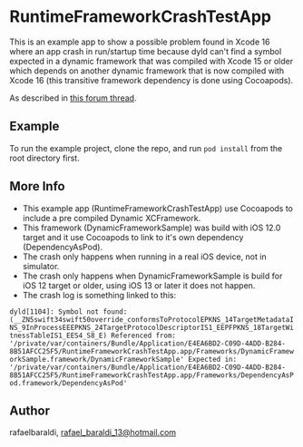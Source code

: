# RuntimeFrameworkCrashTestApp

This is an example app to show a possible problem found in Xcode 16 where an app crash in run/startup time because dyld can't find a symbol expected in a dynamic framework that was compiled with Xcode 15 or older which depends on another dynamic framework that is now compiled with Xcode 16 (this transitive framework dependency is done using Cocoapods). 

As described in [this forum thread](https://forums.developer.apple.com/forums/thread/687259).

## Example

To run the example project, clone the repo, and run `pod install` from the root directory first.

## More Info

- This example app (RuntimeFrameworkCrashTestApp) use Cocoapods to include a pre compiled Dynamic XCFramework.
- This framework (DynamicFrameworkSample) was build with iOS 12.0 target and it use Cocoapods to link to it's own dependency (DependencyAsPod).
- The crash only happens when running in a real iOS device, not in simulator.
- The crash only happens when DynamicFrameworkSample is build for iOS 12 target or older, using iOS 13 or later it does not happen.
- The crash log is something linked to this:

`
dyld[1104]: Symbol not found: (__ZN5swift34swift50override_conformsToProtocolEPKNS_14TargetMetadataINS_9InProcessEEEPKNS_24TargetProtocolDescriptorIS1_EEPFPKNS_18TargetWitnessTableIS1_EES4_S8_E)
  Referenced from: '/private/var/containers/Bundle/Application/E4EA6BD2-C09D-4ADD-B284-8B51AFCC25F5/RuntimeFrameworkCrashTestApp.app/Frameworks/DynamicFrameworkSample.framework/DynamicFrameworkSample'
  Expected in: '/private/var/containers/Bundle/Application/E4EA6BD2-C09D-4ADD-B284-8B51AFCC25F5/RuntimeFrameworkCrashTestApp.app/Frameworks/DependencyAsPod.framework/DependencyAsPod'
`

## Author

rafaelbaraldi, rafael_baraldi_13@hotmail.com
